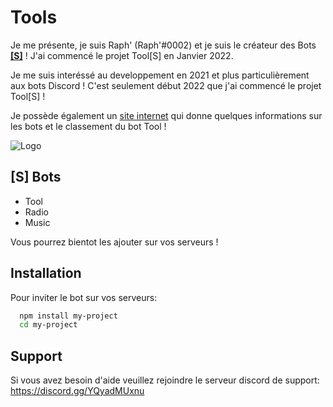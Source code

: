 # Tools

Je me présente, je suis Raph' (Raph'#0002) et je suis le créateur des Bots **[[S]](https://discord.gg/YQyadMUxnu)** !
J'ai commencé le projet Tool[S] en Janvier 2022.

Je me suis interéssé au developpement en 2021 et plus particulièrement aux bots Discord ! C'est seulement début 2022 que j'ai commencé le projet Tool[S] !


Je possède également un [site internet](https://toolsbot.ml) qui donne quelques informations sur les bots et le classement du bot Tool !


![Logo](https://cdn.discordapp.com/attachments/937806190921015296/980723406012055572/b.png)



## [S] Bots

 - Tool
 - Radio
 - Music

Vous pourrez bientot les ajouter sur vos serveurs !

## Installation

Pour inviter le bot sur vos serveurs:

```bash
  npm install my-project
  cd my-project
```


## Support

Si vous avez besoin d'aide veuillez rejoindre le serveur discord de support: https://discord.gg/YQyadMUxnu
